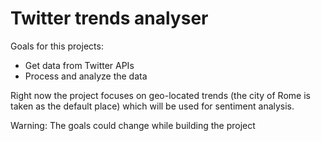 # Twitter trends analyser
Goals for this projects: 
- Get data from Twitter APIs
- Process and analyze the data 

Right now the project focuses on geo-located trends 
(the city of Rome is taken as the default place) which
will be used for sentiment analysis.

Warning: The goals could change while building the project
